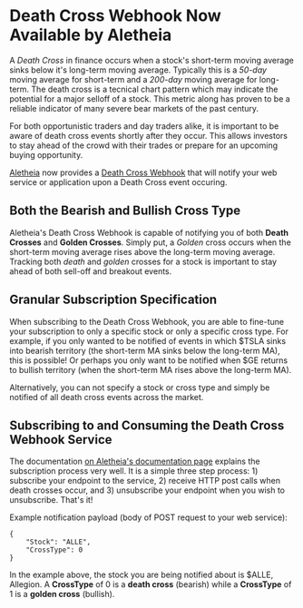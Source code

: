# Death Cross Webhook Now Available by Aletheia

A *Death Cross* in finance occurs when a stock's short-term moving average sinks below it's long-term moving average. Typically this is a *50-day* moving average for short-term and a *200-day* moving average for long-term. The death cross is a tecnical chart pattern which may indicate the potential for a major selloff of a stock. This metric along has proven to be a reliable indicator of many severe bear markets of the past century.

For both opportunistic traders and day traders alike, it is important to be aware of death cross events shortly after they occur. This allows investors to stay ahead of the crowd with their trades or prepare for an upcoming buying opportunity.

[Aletheia](https://aletheiaapi.com) now provides a [Death Cross Webhook](https://aletheiaapi.com/docs/#death-cross-webhook) that will notify your web service or application upon a Death Cross event occuring. 

## Both the Bearish and Bullish Cross Type
Aletheia's Death Cross Webhook is capable of notifying you of both **Death Crosses** and **Golden Crosses**. Simply put, a *Golden* cross occurs when the short-term moving average rises above the long-term moving average.  
Tracking both *death* and *golden* crosses for a stock is important to stay ahead of both sell-off and breakout events.

## Granular Subscription Specification
When subscribing to the Death Cross Webhook, you are able to fine-tune your subscription to only a specific stock or only a specific cross type. For example, if you only wanted to be notified of events in which $TSLA sinks into bearish territory (the short-term MA sinks below the long-term MA), this is possible! Or perhaps you only want to be notified when $GE returns to bullish territory (when the short-term MA rises above the long-term MA). 

Alternatively, you can not specify a stock or cross type and simply be notified of all death cross events across the market.

## Subscribing to and Consuming the Death Cross Webhook Service
The documentation [on Aletheia's documentation page](https://aletheiaapi.com/docs/#death-cross-webhook) explains the subscription process very well. It is a simple three step process: 1) subscribe your endpoint to the service, 2) receive HTTP post calls when death crosses occur, and 3) unsubscribe your endpoint when you wish to unsubscribe. That's it!

Example notification payload (body of POST request to your web service):
```
{
    "Stock": "ALLE",
    "CrossType": 0
}
```
In the example above, the stock you are being notified about is $ALLE, Allegion. A **CrossType** of 0 is a **death cross** (bearish) while a **CrossType** of 1 is a **golden cross** (bullish).